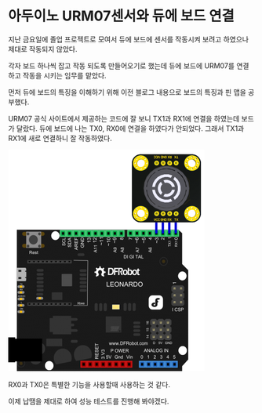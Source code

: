 # 아두이노 URM07센서와 듀에 보드 연결



지난 금요일에 졸업 프로젝트로 모여서 듀에 보드에 센서를 작동시켜 보려고 하였으나 제대로 작동되지 않았다.

각자 보드 하나씩 잡고 작동 되도록 만들어오기로 했는데 듀에 보드에 URM07를 연결하고 작동을 시키는 임무를 맡았다.

먼저 듀에 보드의 특징을 이해하기 위해 이전 블로그 내용으로 보드의 특징과 핀 맵을 공부했다.

URM07 공식 사이트에서 제공하는 코드에 잘 보니 TX1과 RX1에 연결을 하였는데 보드가 달랐다. 듀에 보드에 나는 TX0, RX0에 연결을 하였다가 안되었다. 그래서 TX1과 RX1에 새로 연결하니 잘 작동하였다.

![URM07](https://raw.githubusercontent.com/DFRobot/DFRobotMediaWikiImage/master/Image/URM07_Single_Control.png)



RX0과 TX0은 특별한 기능을 사용할때 사용하는 것 같다.

이제 납땜을 제대로 하여 성능 테스트를 진행해 봐야겠다.
